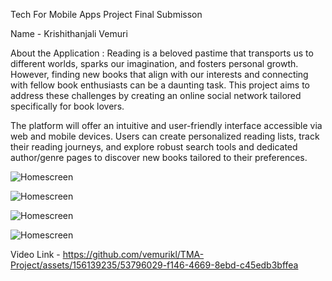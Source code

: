 Tech For Mobile Apps Project Final Submisson

Name - Krishithanjali Vemuri

About the Application :
Reading is a beloved pastime that transports us to different worlds, sparks our imagination, and fosters personal growth. However, finding new books that align with our interests and connecting with fellow book enthusiasts can be a daunting task. This project aims to address these challenges by creating an online social network tailored specifically for book lovers.

The platform will offer an intuitive and user-friendly interface accessible via web and mobile devices. Users can create personalized reading lists, track their reading journeys, and explore robust search tools and dedicated author/genre pages to discover new books tailored to their preferences.

![Homescreen](https://github.com/vemurikl/TMA-Project/blob/c7cd6c4604b177a9ac49e6b66673522939bed53a/homee.jpg)

![Homescreen](https://github.com/vemurikl/TMA-Project/blob/28583576596ec7ecc8b6273e3a356c27ca263c1e/search.jpg)

![Homescreen](https://github.com/vemurikl/TMA-Project/blob/28583576596ec7ecc8b6273e3a356c27ca263c1e/updates.jpg)

![Homescreen](https://github.com/vemurikl/TMA-Project/blob/28583576596ec7ecc8b6273e3a356c27ca263c1e/addbook.jpg)

Video Link - https://github.com/vemurikl/TMA-Project/assets/156139235/53796029-f146-4669-8ebd-c45edb3bffea









